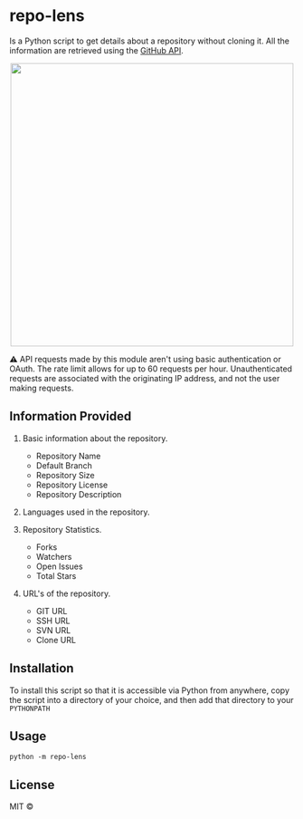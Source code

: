 # repo-lens
Is a Python script to get details about a repository without cloning
it. All the information are retrieved using the [GitHub API](http://developer.github.com/v3/repos/).

<img src="https://i.postimg.cc/L85j4KZn/Annotation-2020-05-08-172622.png" 
    height="500" style="display: block;margin-left: auto;margin-right: auto;">

⚠ API requests made by this module aren't using basic authentication or
OAuth. The rate limit allows for up to 60 requests per hour. Unauthenticated requests are associated with the originating IP address, and not the user making requests.


## Information Provided

1. Basic information about the repository.
   - Repository Name
   - Default Branch
   - Repository Size
   - Repository License
   - Repository Description

2. Languages used in the repository.

3. Repository Statistics.
   - Forks
   - Watchers
   - Open Issues
   - Total Stars

4. URL's of the repository.
   - GIT URL
   - SSH URL
   - SVN URL
   - Clone URL

## Installation

To install this script so that it is accessible via Python from anywhere, copy
the script into a directory of your choice, and then add that directory to your
`PYTHONPATH`

## Usage

```
python -m repo-lens
```

## License

MIT ©
